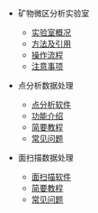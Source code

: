 * 矿物微区分析实验室

  * [实验室概况](README.md)
  * [方法及引用](software.md)
  * [操作流程](tutorial.md)
  * [注意事项](caution.md)

* 点分析数据处理

  * [点分析软件](spot/about.md)
  * [功能介绍](spot/intro.md)
  * [简要教程](spot/tutorial.md)
  * [常见问题](spot/question.md)

* 面扫描数据处理

  * [面扫描软件](mapping/about.md)
  * [简要教程](mapping/tutorial.md)
  * [常见问题](mapping/question.md)
